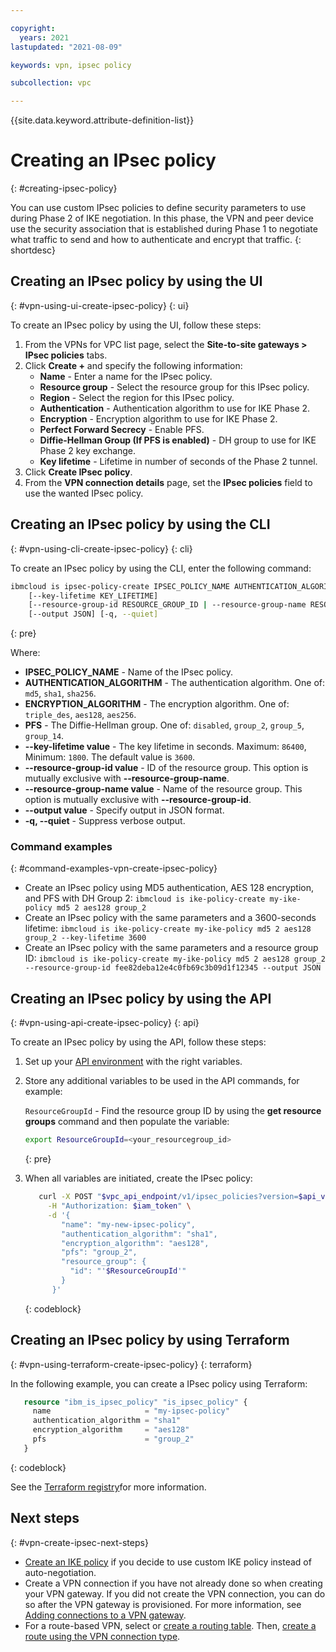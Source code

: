 ```yaml
---

copyright:
  years: 2021
lastupdated: "2021-08-09"

keywords: vpn, ipsec policy

subcollection: vpc

---
```


{{site.data.keyword.attribute-definition-list}}

# Creating an IPsec policy
{: #creating-ipsec-policy}

You can use custom IPsec policies to define security parameters to use during Phase 2 of IKE negotiation. In this phase, the VPN and peer device use the security association that is established during Phase 1 to negotiate what traffic to send and how to authenticate and encrypt that traffic.
{: shortdesc}

## Creating an IPsec policy by using the UI
{: #vpn-using-ui-create-ipsec-policy}
{: ui}

To create an IPsec policy by using the UI, follow these steps:

1. From the VPNs for VPC list page, select the **Site-to-site gateways > IPsec policies** tabs. 
1. Click **Create +** and specify the following information: 
   * **Name** - Enter a name for the IPsec policy.
   * **Resource group** - Select the resource group for this IPsec policy.
   * **Region** - Select the region for this IPsec policy.
   * **Authentication** - Authentication algorithm to use for IKE Phase 2.
   * **Encryption** - Encryption algorithm to use for IKE Phase 2.
   * **Perfect Forward Secrecy** - Enable PFS.
   * **Diffie-Hellman Group (If PFS is enabled)** - DH group to use for IKE Phase 2 key exchange.
   * **Key lifetime** - Lifetime in number of seconds of the Phase 2 tunnel.
1. Click **Create IPsec policy**.
1. From the **VPN connection details** page, set the **IPsec policies** field to use the wanted IPsec policy.

## Creating an IPsec policy by using the CLI
{: #vpn-using-cli-create-ipsec-policy}
{: cli}

To create an IPsec policy by using the CLI, enter the following command:

```sh
ibmcloud is ipsec-policy-create IPSEC_POLICY_NAME AUTHENTICATION_ALGORITHM ENCRYPTION_ALGORITHM PFS
    [--key-lifetime KEY_LIFETIME]
    [--resource-group-id RESOURCE_GROUP_ID | --resource-group-name RESOURCE_GROUP_NAME]
    [--output JSON] [-q, --quiet]
```
{: pre}

Where:

- **IPSEC_POLICY_NAME** - Name of the IPsec policy.
- **AUTHENTICATION_ALGORITHM** - The authentication algorithm. One of: `md5`, `sha1`, `sha256`.
- **ENCRYPTION_ALGORITHM** - The encryption algorithm. One of: `triple_des`, `aes128`, `aes256`.
- **PFS** - The Diffie-Hellman group. One of: `disabled`, `group_2`, `group_5`, `group_14`.
- **--key-lifetime value** - The key lifetime in seconds. Maximum: `86400`, Minimum: `1800`. The default value is `3600`.
- **--resource-group-id value** - ID of the resource group. This option is mutually exclusive with **--resource-group-name**.
- **--resource-group-name value** - Name of the resource group. This option is mutually exclusive with **--resource-group-id**.
- **--output value** - Specify output in JSON format.
- **-q, --quiet** - Suppress verbose output.

### Command examples
{: #command-examples-vpn-create-ipsec-policy}

- Create an IPsec policy using MD5 authentication, AES 128 encryption, and PFS with DH Group 2:
   `ibmcloud is ike-policy-create my-ike-policy md5 2 aes128 group_2`
- Create an IPsec policy with the same parameters and a 3600-seconds lifetime:
   `ibmcloud is ike-policy-create my-ike-policy md5 2 aes128 group_2 --key-lifetime 3600`
- Create an IPsec policy with the same parameters and a resource group ID:
   `ibmcloud is ike-policy-create my-ike-policy md5 2 aes128 group_2 --resource-group-id fee82deba12e4c0fb69c3b09d1f12345 --output JSON`

## Creating an IPsec policy by using the API
{: #vpn-using-api-create-ipsec-policy}
{: api}

To create an IPsec policy by using the API, follow these steps:

1. Set up your [API environment](/docs/vpc?topic=vpc-set-up-environment#api-prerequisites-setup) with the right variables.

1. Store any additional variables to be used in the API commands, for example:

   `ResourceGroupId` - Find the resource group ID by using the **get resource groups** command and then populate the variable:

    ```sh
    export ResourceGroupId=<your_resourcegroup_id>
    ```
    {: pre}

1. When all variables are initiated, create the IPsec policy:

   ```sh
      curl -X POST "$vpc_api_endpoint/v1/ipsec_policies?version=$api_version&generation=2" \
        -H "Authorization: $iam_token" \
        -d '{
           "name": "my-new-ipsec-policy",
           "authentication_algorithm": "sha1",
           "encryption_algorithm": "aes128",
           "pfs": "group_2",
           "resource_group": {
             "id": "'$ResourceGroupId'"
           }
         }'
   ```
   {: codeblock}
   

## Creating an IPsec policy by using Terraform
{: #vpn-using-terraform-create-ipsec-policy}
{: terraform}

In the following example, you can create a IPsec policy using Terraform:

```terraform
   resource "ibm_is_ipsec_policy" "is_ipsec_policy" {
     name                     = "my-ipsec-policy"
     authentication_algorithm = "sha1"
     encryption_algorithm     = "aes128"
     pfs                      = "group_2"
   }
```
{: codeblock}

See the [Terraform registry](https://registry.terraform.io/providers/IBM-Cloud/ibm/latest/docs/resources/is_ipsec_policy)for more information.

## Next steps
{: #vpn-create-ipsec-next-steps}

* [Create an IKE policy](/docs/vpc?topic=vpc-creating-ipsec-policy) if you decide to use custom IKE policy instead of auto-negotiation.
* Create a VPN connection if you have not already done so when creating your VPN gateway. If you did not create the VPN connection, you can do so after the VPN gateway is provisioned. For more information, see [Adding connections to a VPN gateway](/docs/vpc?topic=vpc-vpn-adding-connections).  
* For a route-based VPN, select or [create a routing table](/docs/vpc?topic=vpc-create-vpc-routing-table). Then, [create a route using the VPN connection type](/docs/vpc?topic=vpc-create-vpc-route).

